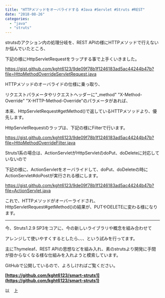 ```yaml
---
title: "HTTPメソッドをオーバライドする #Java #Servlet #Struts #REST"
date: "2018-08-26"
categories: 
  - "java"
  - "struts"
---
```


strutsのアクション内の処理分岐を、REST APIの様にHTTPメソッドで行えないか悩んでいたところ、

下記の様にHttpServletRequestをラップする事で上手くいきました。

https://gist.github.com/kght6123/9de09f78b1f1246183ad5ac44244b47b?file=HttpMethodOverrideServletRequest.java

HTTPメソッドのオーバライドの仕様に乗っ取り、

リクエストパラメータやリクエストヘッダーに"\_method" "X-Method-Override" "X-HTTP-Method-Override"のパラメータがあれば、

本来、HttpServletRequest#getMethod()で返しているHTTPメソッドより、優先します。

HttpServletRequestのラップは、下記の様にFilterで行います。

https://gist.github.com/kght6123/9de09f78b1f1246183ad5ac44244b47b?file=HttpMethodOverrideFilter.java

Struts1系の場合は、ActionServletがHttpServletのdoPut、doDeleteに対応していないので

下記の様に、ActionServletをオーバライドして、doPut、doDeleteの時にActionServlet#doPostが実行される様にします。

https://gist.github.com/kght6123/9de09f78b1f1246183ad5ac44244b47b?file=ActionServlet.java

これで、HTTPメソッドがオーバーライドされ、HttpServletRequest#getMethod()の結果が、PUTやDELETEに変わる様になります。  

* * *

今、Struts1.2.9 SP3をコアに、今の新しいライブラリや概念を組み合わせて

アレンジして使いやすくするとしたら、、、という試みを行ってます。

主にThymeleaf、REST APIの思想などを組み入れ、素のstrutsより開発に手間が掛からなくなる様な仕組みを入れようと模索しています。

GitHubで公開しているので、よろしければご覧ください。

**[https://github.com/kght6123/smart-struts1](https://github.com/kght6123/smart-struts1)**

以　上
